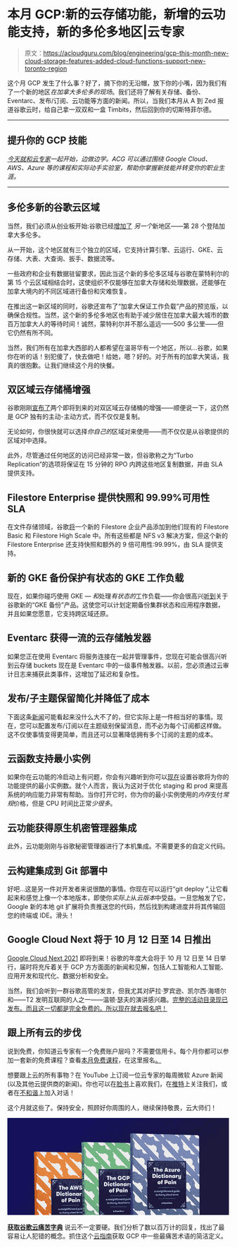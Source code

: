 # 本月 GCP:新的云存储功能，新增的云功能支持，新的多伦多地区|云专家

> 原文：<https://acloudguru.com/blog/engineering/gcp-this-month-new-cloud-storage-features-added-cloud-functions-support-new-toronto-region>

这个月 GCP 发生了什么事？好了，摘下你的无沿帽，放下你的小嘴，因为我们有了一个新的地区*在加拿大多伦多的现场*。我们还将了解有关存储、备份、Eventarc、发布/订阅、云功能等方面的新闻。所以，当我们本月从 A 到 Zed 报道谷歌云时，给自己拿一双双和一盒 Timbits，然后回到你的切斯特菲尔德。

* * *

## 提升你的 GCP 技能

*[今天就和云专家](https://acloudguru.com/pricing)一起开始，边做边学。ACG 可以通过围绕 Google Cloud、AWS、Azure 等的课程和实际动手实验室，帮助你掌握新技能并转变你的职业生涯。*

* * *

## 多伦多新的谷歌云区域

当然，我们必须从创业板开始:谷歌已经[增加了](https://cloud.google.com/blog/products/infrastructure/google-cloud-toronto-region-now-open) *另一个*新地区——第 28 个登陆加拿大多伦多。

从一开始，这个地区就有三个独立的区域，它支持计算引擎、云运行、GKE、云存储、大表、大查询、扳手、数据流等。

一些政府和企业有数据驻留要求，因此当这个新的多伦多区域与谷歌在蒙特利尔的第 15 个云区域相结合时，这使组织不仅能够在加拿大存储和处理数据，还能够在加拿大境内的不同区域进行备份和灾难恢复。

在推出这一新区域的同时，谷歌还宣布了“加拿大保证工作负载”产品的预览版，以确保合规性。当然，这个新的多伦多地区也有助于减少居住在加拿大最大城市的数百万加拿大人的等待时间！诚然，蒙特利尔并不那么遥远——500 多公里——但它仍然有所不同。

当然，我们所有在加拿大西部的人都希望在温哥华有一个地区，所以…谷歌，如果你在听的话！别犯傻了，快去做吧！给她，嗯？好的。对于所有的加拿大笑话，我真的很抱歉。让我们继续这个月的快餐。

## 双区域云存储桶增强

谷歌刚刚[宣布了](https://cloud.google.com/blog/products/storage-data-transfer/google-cloud-expands-storage-portfolio-with-latest-launches)两个即将到来的对双区域云存储桶的增强——顺便说一下，这仍然是 GCP 独有的主动-主动方式，而不仅仅是复制。

无论如何，你很快就可以选择*你自己的*区域对来使用——而不仅仅是从谷歌提供的区域对中选择。

此外，尽管通过任何地区的访问已经非常一致，但谷歌称之为“Turbo Replication”的选项将保证在 15 分钟的 RPO 内跨这些地区复制数据，并由 SLA 提供支持。

## Filestore Enterprise 提供快照和 99.99%可用性 SLA

在文件存储领域，谷歌[将](https://cloud.google.com/blog/products/storage-data-transfer/google-cloud-announces-filestore-enterprise-for-business-critical-apps)一个新的 Filestore 企业产品添加到他们现有的 Filestore Basic 和 Filestore High Scale 中。所有这些都是 NFS v3 解决方案，但这个新的 Filestore Enterprise 还支持快照和额外的 9 倍可用性:99.99%，由 SLA 提供支持。

## 新的 GKE 备份保护有状态的 GKE 工作负载

现在，如果你碰巧使用 GKE — *和*处理*有状态的*工作负载——你会很高兴[听到](https://cloud.google.com/blog/products/storage-data-transfer/google-cloud-launches-backups-for-gke)关于谷歌新的“GKE 备份”产品。这使您可以计划定期备份集群状态和应用程序数据，并且如果您愿意，它支持跨区域还原。

## Eventarc 获得一流的云存储触发器

如果您正在使用 Eventarc 将服务连接在一起并管理事件，您现在可能会很高兴听到云存储 buckets 现在是 Eventarc 中的一级事件触发器。以前，您必须通过云审计日志来捕获此类事件，这增加了延迟和复杂性。

## 发布/子主题保留简化并降低了成本

下面这条[新闻](https://cloud.google.com/blog/products/data-analytics/pubsub-gains-topic-retention-feature)可能看起来没什么大不了的，但它实际上是一件相当好的事情。现在，您可以配置发布/订阅以在主题级别保留消息，而不必为每个订阅都这样做。这不仅使事情变得更简单，而且还可以显著降低拥有多个订阅的主题的成本。

## 云函数支持最小实例

如果你在云功能的冷启动上有问题，你会有兴趣听到你可以[现在](https://cloud.google.com/blog/products/serverless/cloud-functions-supports-min-instances)设置谷歌将为你的功能提供的最小实例数。就个人而言，我认为这对于优化 staging 和 prod 来提高系统的响应能力非常有帮助。当你打开它时，你为你的最小实例使用的*内存*支付*常规*价格，但是 CPU 时间比正常*少很多*。

## 云功能获得原生机密管理器集成

此外，云功能刚刚与谷歌秘密管理器进行了本机集成。不需要更多的自定义代码。

## 云构建集成到 Git 部署中

好吧…这是另一件对开发者来说很酷的事情。你现在可以运行“git deploy ”,让它看起来和感觉上像一个本地版本，即使你*实际上*从*云版本*中受益。一旦您触发了它，Google 新的本地 git 扩展将负责推送您的代码，然后找到构建进度并将其传输回您的终端或 IDE。滑头！

## Google Cloud Next 将于 10 月 12 日至 14 日推出

[Google Cloud Next 2021](https://cloud.withgoogle.com/next) 即将到来！谷歌的年度大会将于 10 月 12 日至 14 日举行，届时将充斥着关于 GCP 方方面面的新闻和见解，包括人工智能和人工智能、应用开发和现代化、数据分析和安全。

当然，我们会听到一群谷歌高管的发言，但我尤其对萨拉·罗宾逊、凯尔西·海塔尔和——T2 发明互联网的人之一——温顿·瑟夫的演讲感兴趣。[完整的活动目录现已发布。而且这一切都是完全免费的。所以现在就去报名吧！](https://cloud.withgoogle.com/next/catalog)

## 跟上所有云的步伐

说到免费，你知道云专家有一个免费账户层吗？不需要信用卡。每个月你都可以参加一套新的免费课程？查看[本月免费课程](https://acloudguru.com/blog/news/whats-free-at-acg)，在这里报名[。](https://acloudguru.com/pricing)

想要跟上云的所有事物？在 YouTube 上订阅一位云专家的每周微软 Azure 新闻(以及其他云提供商的新闻)。你也可以在[脸书](https://www.facebook.com/acloudguru)上喜欢我们，在[推特](https://twitter.com/acloudguru)上关注我们，或者在[不和谐](http://discord.gg/acloudguru)上加入对话！

这个月就这些了。保持安全，照顾好你周围的人，继续保持敬畏，云大师们！

[![Complete guide to the Cloud and Dictionary ](img/93ebf63b88ab7fbd48705a01952ba688.png)](https://get.acloudguru.com/cloud-dictionary-of-pain)

[**获取谷歌云痛苦字典**](https://get.acloudguru.com/cloud-dictionary-of-pain?ajs_aid=8b2cc73f-c0e0-442b-ba6d-0eb362250ebb)
说云不一定要硬。我们分析了数以百万计的回复，找出了最容易让人犯错的概念。抓住这个[云指南](https://get.acloudguru.com/cloud-dictionary-of-pain)获取 GCP 中一些最痛苦术语的简洁定义。